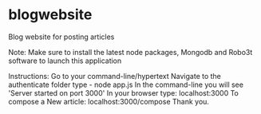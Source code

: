 # blogwebsite

Blog website for posting articles

Note: Make sure to install the latest node packages, Mongodb and Robo3t software to launch this application

Instructions: Go to your command-line/hypertext Navigate to the authenticate folder type - node app.js 
In the command-line you will see 'Server started on port 3000' 
In your browser type: localhost:3000 To compose a New article: localhost:3000/compose Thank you.
